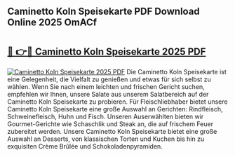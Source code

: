## Caminetto Koln Speisekarte PDF Download Online 2025 OmACf

# <h2><a href="http://gc5sygu.nevu.top/?p=Caminetto+Koln+Speisekarte">🔗 👉🔴 Caminetto Koln Speisekarte 2025 PDF</a></h2>

[![Caminetto Koln Speisekarte 2025 PDF](https://i.imgur.com/dBaPXMq.png)](http://gc5sygu.nevu.top/?p=Caminetto+Koln+Speisekarte)
Die Caminetto Koln Speisekarte ist eine Gelegenheit, die Vielfalt zu genießen und etwas für sich selbst zu wählen. Wenn Sie nach einem leichten und frischen Gericht suchen, empfehlen wir Ihnen, unsere Salate aus unserem Salatbereich auf der Caminetto Koln Speisekarte zu probieren. Für Fleischliebhaber bietet unsere Caminetto Koln Speisekarte eine große Auswahl an Gerichten: Rindfleisch, Schweinefleisch, Huhn und Fisch. Unseren Auserwählten bieten wir Gourmet-Gerichte wie Schaschlik und Steak an, die auf frischem Feuer zubereitet werden. Unsere Caminetto Koln Speisekarte bietet eine große Auswahl an Desserts, von klassischen Torten und Kuchen bis hin zu exquisiten Crème Brûlée und Schokoladenpyramiden.
